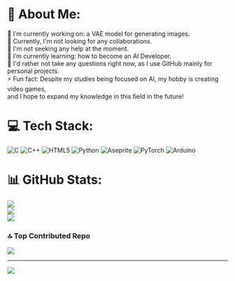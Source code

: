 # 💫 About Me:
🔭 I’m currently working on: a VAE model for generating images.<br>👯 Currently, I'm not looking for any collaborations.<br>🤝 I'm not seeking any help at the moment.<br>🌱 I’m currently learning: how to become an AI Developer.<br>💬 I'd rather not take any questions right now, as I use GitHub mainly for personal projects.<br>⚡ Fun fact: Despite my studies being focused on AI, my hobby is creating video games, <br>      and I hope to expand my knowledge in this field in the future!


# 💻 Tech Stack:
![C](https://img.shields.io/badge/c-%2300599C.svg?style=flat&logo=c&logoColor=white) ![C++](https://img.shields.io/badge/c++-%2300599C.svg?style=flat&logo=c%2B%2B&logoColor=white) ![HTML5](https://img.shields.io/badge/html5-%23E34F26.svg?style=flat&logo=html5&logoColor=white) ![Python](https://img.shields.io/badge/python-3670A0?style=flat&logo=python&logoColor=ffdd54) ![Aseprite](https://img.shields.io/badge/Aseprite-FFFFFF?style=flat&logo=Aseprite&logoColor=#7D929E) ![PyTorch](https://img.shields.io/badge/PyTorch-%23EE4C2C.svg?style=flat&logo=PyTorch&logoColor=white) ![Arduino](https://img.shields.io/badge/-Arduino-00979D?style=flat&logo=Arduino&logoColor=white)
# 📊 GitHub Stats:
![](https://github-readme-stats.vercel.app/api?username=Ce3ec&theme=dark&hide_border=false&include_all_commits=false&count_private=false)<br/>
![](https://github-readme-streak-stats.herokuapp.com/?user=Ce3ec&theme=dark&hide_border=false)<br/>
![](https://github-readme-stats.vercel.app/api/top-langs/?username=Ce3ec&theme=dark&hide_border=false&include_all_commits=false&count_private=false&layout=compact)

### 🔝 Top Contributed Repo
![](https://github-contributor-stats.vercel.app/api?username=Ce3ec&limit=5&theme=dark&combine_all_yearly_contributions=true)

---
[![](https://visitcount.itsvg.in/api?id=Ce3ec&icon=1&color=0)](https://visitcount.itsvg.in)

<!-- Proudly created with GPRM ( https://gprm.itsvg.in ) -->
